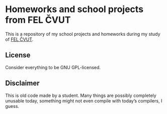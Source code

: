 # Homeworks and school projects from FEL ČVUT

This is a repository of my school projects and homeworks during my study of [FEL ČVUT](http://www.fel.cvut.cz/).

License
-------

Consider everything to be GNU GPL-licensed.

Disclaimer
----------
This is old code made by a student. Many things are possibly completely unusable today, something might not even compile with today’s compilers, I guess.
